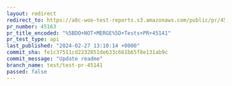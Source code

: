 ```yaml
---
layout: redirect
redirect_to: https://a8c-woo-test-reports.s3.amazonaws.com/public/pr/45163/api/index.html
pr_number: 45163
pr_title_encoded: "%5BDO+NOT+MERGE%5D+Tests+PR+45141"
pr_test_type: api
last_published: "2024-02-27 13:10:14 +0000"
commit_sha: fe1c37511cd2232851de633c661b65f8e131ab9c
commit_message: "Update readme"
branch_name: test/test-pr-45141
passed: false
---
```

